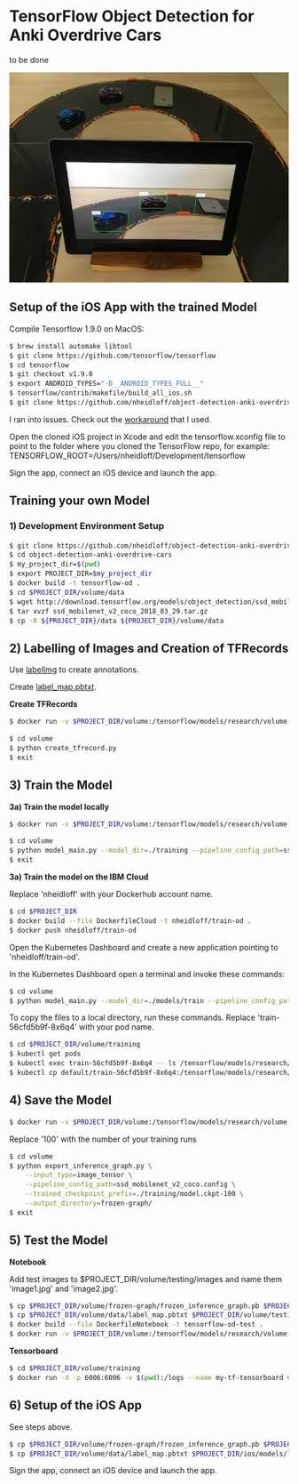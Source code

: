 # TensorFlow Object Detection for Anki Overdrive Cars

to be done

![alt text](documentation/picture2-small.jpg "Photo")


## Setup of the iOS App with the trained Model

Compile Tensorflow 1.9.0 on MacOS:

```bash
$ brew install automake libtool
$ git clone https://github.com/tensorflow/tensorflow
$ cd tensorflow
$ git checkout v1.9.0
$ export ANDROID_TYPES="-D__ANDROID_TYPES_FULL__"
$ tensorflow/contrib/makefile/build_all_ios.sh
$ git clone https://github.com/nheidloff/object-detection-anki-overdrive-cars.git
```

I ran into issues. Check out the [workaround](https://github.com/tensorflow/tensorflow/issues/18356) that I used.

Open the cloned iOS project in Xcode and edit the tensorflow.xconfig file to point to the folder where you cloned the TensorFlow repo, for example:
TENSORFLOW_ROOT=/Users/nheidloff/Development/tensorflow

Sign the app, connect an iOS device and launch the app.


## Training your own Model

### 1) Development Environment Setup
 
```bash
$ git clone https://github.com/nheidloff/object-detection-anki-overdrive-cars.git
$ cd object-detection-anki-overdrive-cars
$ my_project_dir=$(pwd)
$ export PROJECT_DIR=$my_project_dir
$ docker build -t tensorflow-od .
$ cd $PROJECT_DIR/volume/data
$ wget http://download.tensorflow.org/models/object_detection/ssd_mobilenet_v2_coco_2018_03_29.tar.gz
$ tar xvzf ssd_mobilenet_v2_coco_2018_03_29.tar.gz
$ cp -R ${PROJECT_DIR}/data ${PROJECT_DIR}/volume/data
```

## 2) Labelling of Images and Creation of TFRecords

Use [labelImg](https://github.com/tzutalin/labelImg) to create annotations.

Create [label_map.pbtxt](data/label_map.pbtxt).

**Create TFRecords**

```bash
$ docker run -v $PROJECT_DIR/volume:/tensorflow/models/research/volume -it --rm tensorflow-od bash
```

```bash
$ cd volume
$ python create_tfrecord.py 
$ exit
```


## 3) Train the Model 

**3a) Train the model locally**

```bash
$ docker run -v $PROJECT_DIR/volume:/tensorflow/models/research/volume -it --rm tensorflow-od bash
```

```bash
$ cd volume
$ python model_main.py --model_dir=./training --pipeline_config_path=ssd_mobilenet_v2_coco.config --num_train_steps=100  --alsologtostderr
$ exit
```

**3a) Train the model on the IBM Cloud**

Replace 'nheidloff' with your Dockerhub account name.

```bash
$ cd $PROJECT_DIR
$ docker build --file DockerfileCloud -t nheidloff/train-od .
$ docker push nheidloff/train-od
```

Open the Kubernetes Dashboard and create a new application pointing to 'nheidloff/train-od'.

In the Kubernetes Dashboard open a terminal and invoke these commands:

```bash
$ cd volume
$ python model_main.py --model_dir=./models/train --pipeline_config_path=ssd_mobilenet_v2_coco.config --num_train_steps=18000 --alsologtostderr
```

To copy the files to a local directory, run these commands. Replace 'train-56cfd5b9f-8x6q4' with your pod name.

```bash
$ cd $PROJECT_DIR/volume/training
$ kubectl get pods
$ kubectl exec train-56cfd5b9f-8x6q4 -- ls /tensorflow/models/research/volume/models/train
$ kubectl cp default/train-56cfd5b9f-8x6q4:/tensorflow/models/research/volume/models/train .
```


## 4) Save the Model 

```bash
$ docker run -v $PROJECT_DIR/volume:/tensorflow/models/research/volume -it --rm tensorflow-od bash
```

Replace '100' with the number of your training runs

```bash
$ cd volume
$ python export_inference_graph.py \
    --input_type=image_tensor \
    --pipeline_config_path=ssd_mobilenet_v2_coco.config \
    --trained_checkpoint_prefix=./training/model.ckpt-100 \
    --output_directory=frozen-graph/
$ exit
```


## 5) Test the Model 

**Notebook**

Add test images to $PROJECT_DIR/volume/testing/images and name them 'image1.jpg' and 'image2.jpg'.

```bash
$ cp $PROJECT_DIR/volume/frozen-graph/frozen_inference_graph.pb $PROJECT_DIR/volume/testing/
$ cp $PROJECT_DIR/volume/data/label_map.pbtxt $PROJECT_DIR/volume/testing/
$ docker build --file DockerfileNotebook -t tensorflow-od-test .
$ docker run -v $PROJECT_DIR/volume:/tensorflow/models/research/volume -it -p 8888:8888 --rm tensorflow-od-test
```

**Tensorboard**

```bash
$ cd $PROJECT_DIR/volume/training
$ docker run -d -p 6006:6006 -v $(pwd):/logs --name my-tf-tensorboard volnet/tensorflow-tensorboard
```


## 6) Setup of the iOS App

See steps above.

```bash
$ cp $PROJECT_DIR/volume/frozen-graph/frozen_inference_graph.pb $PROJECT_DIR/ios/models/
$ cp $PROJECT_DIR/volume/data/label_map.pbtxt $PROJECT_DIR/ios/models/label_map.txt
```

Sign the app, connect an iOS device and launch the app.